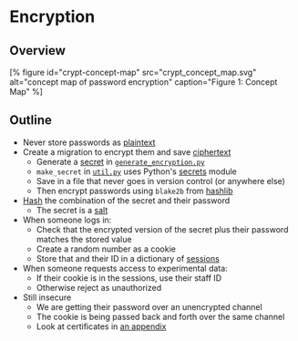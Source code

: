 # Encryption

## Overview

[% figure
   id="crypt-concept-map"
   src="crypt_concept_map.svg"
   alt="concept map of password encryption"
   caption="Figure 1: Concept Map"
%]

<p id="terms"></p>

## Outline

-   Never store passwords as [plaintext](g:plaintext)
-   Create a migration to encrypt them and save [ciphertext](g:ciphertext)
    -   Generate a [secret](g:secret) in [`generate_encryption.py`](./generate_encryption.py)
    -   `make_secret` in [`util.py`](./util.py) uses Python's [secrets][secrets] module
    -   Save in a file that never goes in version control (or anywhere else)
    -   Then encrypt passwords using `blake2b` from [hashlib][hashlib]
-   [Hash](g:hashing) the combination of the secret and their password
    -   The secret is a [salt](g:salt)
-   When someone logs in:
    -   Check that the encrypted version of the secret plus their password matches the stored value
    -   Create a random number as a cookie
    -   Store that and their ID in a dictionary of [sessions](g:session)
-   When someone requests access to experimental data:
    -   If their cookie is in the sessions, use their staff ID
    -   Otherwise reject as unauthorized
-   Still insecure
    -   We are getting their password over an unencrypted channel
    -   The cookie is being passed back and forth over the same channel
    -   Look at certificates in [an appendix](../99_cert/index.md)

[hashlib]: https://docs.python.org/3/library/hashlib.html
[secrets]: https://docs.python.org/3/library/secrets.html
